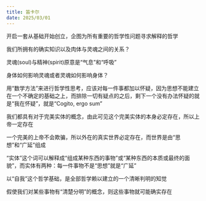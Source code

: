```yaml
---
title: 笛卡尔
date: 2025/03/01
---
```


开启一套从基础开始创立，企图为所有重要的哲学性问题寻求解释的哲学

我们所拥有的确实知识以及肉体与灵魂之间的关系？

灵魂(soul)与精神(spirit)原意是“气息”和“呼吸”

身体如何影响灵魂或者灵魂如何影响身体？

用“数学方法”来进行哲学性思考，应该对每一件事都加以怀疑，因为思想不能建立在一个不确定的基础之上，而排除一切有疑点的之后，剩下一个没有办法怀疑的就是“我在怀疑”，就是“Cogito, ergo sum”

我们都具有对于完美实体的概念，由此可见这个完美实体的本身必定存在，所以上帝一定存在

一个完美的上帝不会欺骗，所以外在的真实世界必定存在，而世界是由“思想”和“广延”组成

“实体”这个词可以解释成“组成某种东西的事物”或“某种东西的本质或最终的面貌”，而实体有两种：每一件事物不是“思想”就是“广延”

以“自我”这个哲学基础，是全部哲学赖以建立的一个清晰判明的知觉

假使我们对某些事物有“清楚分明”的概念，则这些事物就可能确实存在